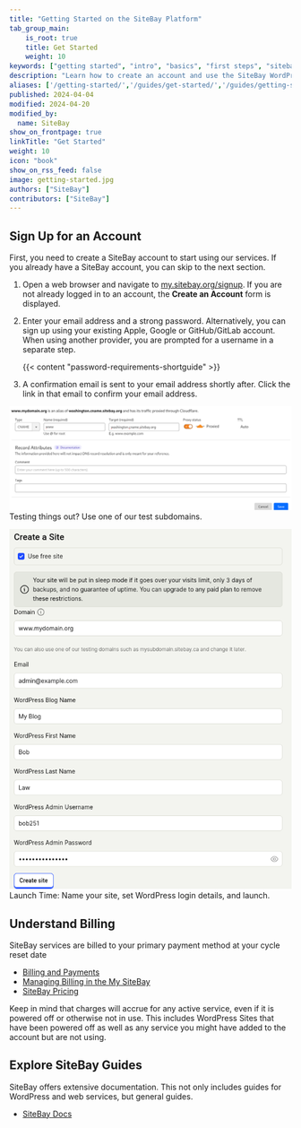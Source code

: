 ```yaml
---
title: "Getting Started on the SiteBay Platform"
tab_group_main:
    is_root: true
    title: Get Started
    weight: 10
keywords: ["getting started", "intro", "basics", "first steps", "sitebay platform"]
description: "Learn how to create an account and use the SiteBay WordPress Hosting Platform."
aliases: ['/getting-started/','/guides/get-started/','/guides/getting-started-with-sitebay/','/products/platform/accounts/get-started/','/guides/getting-started/','/guides/platform/get-started/']
published: 2024-04-04
modified: 2024-04-20
modified_by:
  name: SiteBay
show_on_frontpage: true
linkTitle: "Get Started"
weight: 10
icon: "book"
show_on_rss_feed: false
image: getting-started.jpg
authors: ["SiteBay"]
contributors: ["SiteBay"]
---
```


## Sign Up for an Account

First, you need to create a SiteBay account to start using our services. If you already have a SiteBay account, you can skip to the next section.

1.  Open a web browser and navigate to [my.sitebay.org/signup](https://my.sitebay.org/signup). If you are not already logged in to an account, the **Create an Account** form is displayed.

1.  Enter your email address and a strong password. Alternatively, you can sign up using your existing Apple, Google or GitHub/GitLab account. When using another provider, you are prompted for a username in a separate step.

    {{< content "password-requirements-shortguide" >}}

1.  A confirmation email is sent to your email address shortly after. Click the link in that email to confirm your email address.


![Cloudflare CNAME setup](cloudflare-cname-setup.png "Cloudflare CNAME setup")
Testing things out? Use one of our test subdomains.


![Make a new site](create-a-free-site.png "New site setup")
Launch Time: Name your site, set WordPress login details, and launch.


## Understand Billing

SiteBay services are billed to your primary payment method at your cycle reset date

- [Billing and Payments](/docs/products/platform/billing/)
- [Managing Billing in the My SiteBay](/docs/products/platform/billing/guides/)
- [SiteBay Pricing](https://www.sitebay.org/pricing/)

Keep in mind that charges will accrue for any active service, even if it is powered off or otherwise not in use. This includes WordPress Sites that have been powered off as well as any service you might have added to the account but are not using.

## Explore SiteBay Guides

SiteBay offers extensive documentation. This not only includes guides for WordPress and web services, but general guides.

- [SiteBay Docs](/docs/)